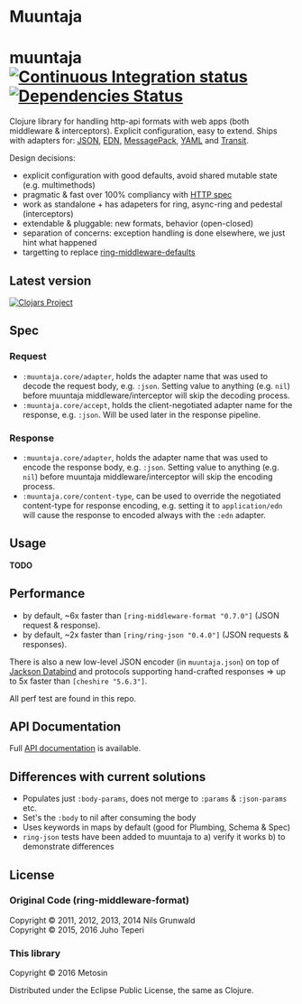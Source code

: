 # Muuntaja

# muuntaja [![Continuous Integration status](https://secure.travis-ci.org/metosin/muuntaja.png)](http://travis-ci.org/metosin/muuntaja) [![Dependencies Status](http://jarkeeper.com/metosin/muuntaja/status.svg)](http://jarkeeper.com/metosin/muuntaja)

Clojure library for handling http-api formats with web apps (both middleware & interceptors). Explicit configuration, easy to
extend. Ships with adapters for: [JSON](http://www.json.org/), [EDN](https://github.com/edn-format/edn),
[MessagePack](http://msgpack.org/), [YAML](http://yaml.org/) and [Transit](https://github.com/cognitect/transit-format).

Design decisions:

- explicit configuration with good defaults, avoid shared mutable state (e.g. multimethods)
- pragmatic & fast over 100% compliancy with [HTTP spec](https://www.w3.org/Protocols/rfc2616/rfc2616.txt)
- work as standalone + has adapeters for ring, async-ring and pedestal (interceptors)
- extendable & pluggable: new formats, behavior (open-closed)
- separation of concerns: exception handling is done elsewhere, we just hint what happened
- targetting to replace [ring-middleware-defaults](https://github.com/ngrunwald/ring-middleware-format)

## Latest version

[![Clojars Project](http://clojars.org/metosin/muuntaja/latest-version.svg)](http://clojars.org/metosin/muuntaja)

## Spec

### Request

* `:muuntaja.core/adapter`, holds the adapter name that was used to decode the request body, e.g. `:json`.
   Setting value to anything (e.g. `nil`) before muuntaja middleware/interceptor will skip the decoding process.
* `:muuntaja.core/accept`, holds the client-negotiated adapter name for the response, e.g. `:json`. Will be used
   later in the response pipeline.

### Response

* `:muuntaja.core/adapter`, holds the adapter name that was used to encode the response body, e.g. `:json`.
   Setting value to anything (e.g. `nil`) before muuntaja middleware/interceptor will skip the encoding process.
* `:muuntaja.core/content-type`, can be used to override the negotiated content-type for response encoding,
   e.g. setting it to `application/edn` will cause the response to encoded always with the `:edn` adapter.

## Usage

**TODO**

## Performance

* by default, ~6x faster than `[ring-middleware-format "0.7.0"]` (JSON request & response).
* by default, ~2x faster than `[ring/ring-json "0.4.0"]` (JSON requests & responses).

There is also a new low-level JSON encoder (in `muuntaja.json`) on top of 
[Jackson Databind](https://github.com/FasterXML/jackson-databind) and protocols supporting
hand-crafted responses => up to 5x faster than `[cheshire "5.6.3"]`.

All perf test are found in this repo.

## API Documentation

Full [API documentation](http://metosin.github.com/muuntaja) is available.

## Differences with current solutions

* Populates just `:body-params`, does not merge to `:params` & `:json-params` etc.
* Set's the `:body` to nil after consuming the body
* Uses keywords in maps by default (good for Plumbing, Schema & Spec)
* `ring-json` tests have been added to muuntaja to a) verify it works b) to demonstrate differences

## License

### Original Code (ring-middleware-format)

Copyright &copy; 2011, 2012, 2013, 2014 Nils Grunwald<br>
Copyright &copy; 2015, 2016 Juho Teperi

### This library

Copyright &copy; 2016 Metosin

Distributed under the Eclipse Public License, the same as Clojure.

